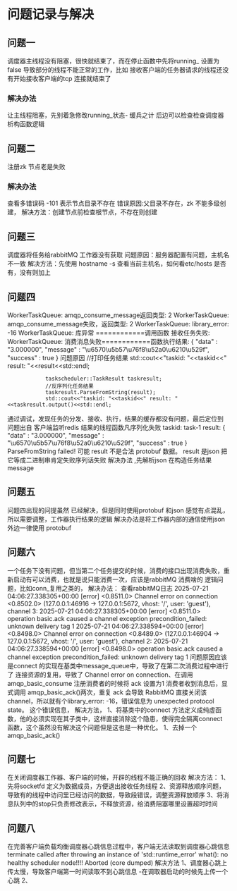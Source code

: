 # 问题记录与解决

## 问题一
调度器主线程没有阻塞，很快就结束了，而在停止函数中先将running_ 设置为false 导致部分的线程不能正常的工作，比如
接收客户端的任务器请求的线程还没有开始接收客户端的tcp 连接就结束了
### 解决办法
让主线程阻塞，先别着急修改running_状态- 缓兵之计 后边可以检查检查调度器析构函数逻辑

## 问题二
注册zk 节点老是失败
### 解决办法
查看多错误码 -101 表示节点目录不存在
错误原因:父目录不存在，zk 不能多级创建，
解决方法：创建节点前检查根节点，不存在则创建

## 问题三
调度器将任务给rabbitMQ 工作器没有获取
问题原因：服务器配置有问题，主机名不一致
解决方法：先使用 hostname -s 查看当前主机名，如何看etc/hosts 是否有，没有则加上
## 问题四
WorkerTaskQueue: amqp_consume_message返回类型: 2
WorkerTaskQueue: amqp_consume_message失败，返回类型: 2
WorkerTaskQueue: library_error: -16
WorkerTaskQueue: 库异常
============调用函数
接收任务失败: WorkerTaskQueue: 消费消息失败============函数执行结果: {
        "data" : "3.000000",
        "message" : "\u6570\u5b57\u76f8\u52a0\u6210\u529f",
        "success" : true
}
问题原因
                //打印任务结果
                std::cout<<"taskid: "<<taskid<<" result: "<<result<<std::endl;

                taskscheduler::TaskResult taskresult;
                //反序列化任务结果
                taskresult.ParseFromString(result);
                std::cout<<"taskid: "<<taskid<<" result: "<<taskresult.output()<<std::endl;
通过调试，发现任务的分发、接收、执行，结果的缓存都没有问题，最后定位到 问题出自 客户端监听redis 结果的线程函数凡序列化失败
taskid: task-1 result: {
        "data" : "3.000000",
        "message" : "\u6570\u5b57\u76f8\u52a0\u6210\u529f",
        "success" : true
}
ParseFromString failed! 可能 result 不是合法 protobuf 数据。   result 是json 把它等成二进制串肯定失败序列话失败
解决办法 ,先解析json 在构造任务结果message 

## 问题五
问题四出现的问提虽然 已经解决，但是同时使用protobuf 和json 感觉有点混乱，所以需要调整，工作器执行结果的逻辑
解决办法是将工作器内部的通信使用json 外边一律使用 protobuf

## 问题六
一个任务下没有问题，但当第二个任务提交的时候，消费的接口出现消费失败，重新启动有可以消费，也就是说只能消费一次，应该是rabbitMQ 消费啥的
逻辑问题，比如conn_复用之类的，
解决办法：
查看rabbitMQ日志
2025-07-21 04:06:27.338305+00:00 [error] <0.8511.0> Channel error on connection <0.8502.0> (127.0.0.1:46916 -> 127.0.0.1:5672, vhost: '/', user: 'guest'), channel 3:
2025-07-21 04:06:27.338305+00:00 [error] <0.8511.0> operation basic.ack caused a channel exception precondition_failed: unknown delivery tag 1
2025-07-21 04:06:27.338594+00:00 [error] <0.8498.0> Channel error on connection <0.8489.0> (127.0.0.1:46904 -> 127.0.0.1:5672, vhost: '/', user: 'guest'), channel 2:
2025-07-21 04:06:27.338594+00:00 [error] <0.8498.0> operation basic.ack caused a channel exception precondition_failed: unknown delivery tag 1
问题原因应该是connect 的实现在基类中message_queue中，导致了在第二次消费过程中进行了 连接资源的复用，导致了 Channel error on connection、在调用amqp_basic_consume 注册消费者的时候将 ack 设置为1 消费者收到消息后，显式调用 amqp_basic_ack()两次，重复 ack 会导致 RabbitMQ 直接关闭该 channel，所以就有个library_error: -16，错误信息为 unexpected protocol state。 这个错误信息，
解决方法，
1、将基类中的connect 方法定义成纯虚函数，他的必须实现在其子类中，这样直接消除这个隐患，使得完全隔离connect 函数，这个虽然没有解决这个问题但是这也是一种优化。
1、去掉一个amqp_basic_ack()
## 问题七
在关闭调度器工作器、客户端的时候，开辟的线程不能正确的回收
解决方法：
1、先将socketfd 定义为数据成员，方便退出接收任务线程
2、资源释放顺序问题，导致有的线程中访问里已经访问的数据，导致段错误，调整资源释放顺序
3、将消息队列中的stop只负责修改表示，不释放资源，给消费阻塞哪里设置超时时间

## 问题八
在完善客户端负载均衡调度器心跳信息过程中，客户端无法读取到调度器心跳信息
terminate called after throwing an instance of 'std::runtime_error'
  what():  no healthy scheduler node!!!!
Aborted (core dumped)
解决方法
1、调度器心跳上传太慢，导致客户端第一时间读取不到心跳信息 -在调取器启动的时候先上传一个心跳
2、

